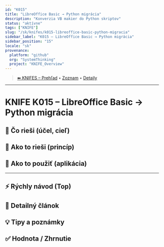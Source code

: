 ```yaml
---
id: "K015"
title: "LibreOffice Basic → Python migrácia"
description: "Konverzia VB makier do Python skriptov"
status: "aktívne"
tags: ["KNIFE"]
slug: "/sk/knifes/k015-libreoffice-basic-python-migracia"
sidebar_label: "K015 – LibreOffice Basic → Python migrácia"
sidebar_position: "15"
locale: "sk"
provenance:
  platform: "github"
  org: "SystemThinking"
  project: "KNIFE_Overview"
---
```

<!-- body:start -->

<!-- nav:knifes -->
> [⬅ KNIFES – Prehľad](../KNIFEsOverview.md) • [Zoznam](../KNIFE_Overview_List.md) • [Detaily](../KNIFE_Overview_Details.md)
---
# KNIFE K015 – LibreOffice Basic → Python migrácia

## 🎯 Čo rieši (účel, cieľ)

## 🧩 Ako to rieši (princíp)

## 🧪 Ako to použiť (aplikácia)

---

## ⚡ Rýchly návod (Top)

## 📜 Detailný článok

## 💡 Tipy a poznámky

## ✅ Hodnota / Zhrnutie
